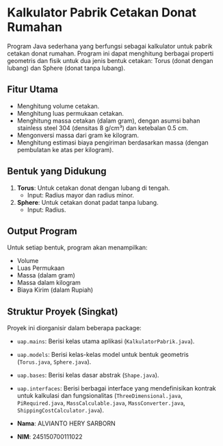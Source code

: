 # Kalkulator Pabrik Cetakan Donat Rumahan

Program Java sederhana yang berfungsi sebagai kalkulator untuk pabrik cetakan donat rumahan. Program ini dapat menghitung berbagai properti geometris dan fisik untuk dua jenis bentuk cetakan: Torus (donat dengan lubang) dan Sphere (donat tanpa lubang).

## Fitur Utama

* Menghitung volume cetakan.
* Menghitung luas permukaan cetakan.
* Menghitung massa cetakan (dalam gram), dengan asumsi bahan stainless steel 304 (densitas 8 g/cm³) dan ketebalan 0.5 cm.
* Mengonversi massa dari gram ke kilogram.
* Menghitung estimasi biaya pengiriman berdasarkan massa (dengan pembulatan ke atas per kilogram).

## Bentuk yang Didukung

1.  **Torus**: Untuk cetakan donat dengan lubang di tengah.
    * Input: Radius mayor dan radius minor.
2.  **Sphere**: Untuk cetakan donat padat tanpa lubang.
    * Input: Radius.

## Output Program

Untuk setiap bentuk, program akan menampilkan:
* Volume
* Luas Permukaan
* Massa (dalam gram)
* Massa dalam kilogram
* Biaya Kirim (dalam Rupiah)

## Struktur Proyek (Singkat)

Proyek ini diorganisir dalam beberapa package:
* `uap.mains`: Berisi kelas utama aplikasi (`KalkulatorPabrik.java`).
* `uap.models`: Berisi kelas-kelas model untuk bentuk geometris (`Torus.java`, `Sphere.java`).
* `uap.bases`: Berisi kelas dasar abstrak (`Shape.java`).
* `uap.interfaces`: Berisi berbagai interface yang mendefinisikan kontrak untuk kalkulasi dan fungsionalitas (`ThreeDimensional.java`, `PiRequired.java`, `MassCalculable.java`, `MassConverter.java`, `ShippingCostCalculator.java`).

* **Nama**: ALVIANTO HERY SARBORN
* **NIM**: 245150700111022
